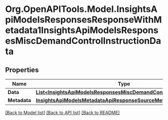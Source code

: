# Org.OpenAPITools.Model.InsightsApiModelsResponsesResponseWithMetadata1InsightsApiModelsResponsesMiscDemandControlInstructionData

## Properties

Name | Type | Description | Notes
------------ | ------------- | ------------- | -------------
**Data** | [**List&lt;InsightsApiModelsResponsesMiscDemandControlInstructionData&gt;**](InsightsApiModelsResponsesMiscDemandControlInstructionData.md) |  | [optional] 
**Metadata** | [**InsightsApiModelsMetadataApiResponseSourceMetadata**](InsightsApiModelsMetadataApiResponseSourceMetadata.md) |  | [optional] 

[[Back to Model list]](../README.md#documentation-for-models) [[Back to API list]](../README.md#documentation-for-api-endpoints) [[Back to README]](../README.md)

